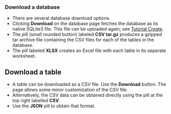 ### Download a database

- There are several database download options.
- Clicking **Download** on the database page fetches the database as its
  native SQLite3 file. This file can be uploaded again; see
  [Tutorial Create](Tutorial-Create).
- The pill (small rounded button) labeled **CSV tar.gz** produces a
  gzipped tar archive file containing the CSV files for each of the
  tables in the database.
- The pill labeled **XLSX** creates an Excel file with each table in its
  separate worksheet.

## Download a table

- A table can be downloaded as a CSV file. Use the **Download** button.
  The page allows some minor customization of the CSV file.
- Alternatively, the CSV data can be obtained directly using the
  pill at the top right labelled **CSV**.
- Use the **JSON** pill to obtain that format.
